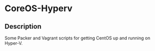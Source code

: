 # CoreOS-Hyperv

## Description
Some Packer and Vagrant scripts for getting CentOS up and running on Hyper-V.

